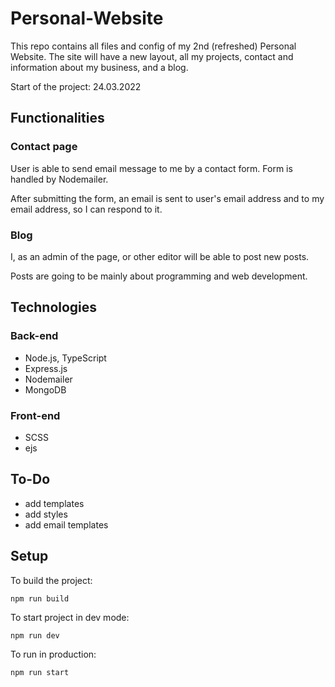 # Personal-Website

This repo contains all files and config of my 2nd (refreshed) Personal Website. The site will have a new layout, all my projects, contact and information about my business, and a blog.

Start of the project: 24.03.2022

## Functionalities

### Contact page

User is able to send email message to me by a contact form. Form is handled by Nodemailer.

After submitting the form, an email is sent to user's email address and to my email address, so I can respond to it.

### Blog

I, as an admin of the page, or other editor will be able to post new posts.

Posts are going to be mainly about programming and web development.

## Technologies

### Back-end

- Node.js, TypeScript
- Express.js
- Nodemailer
- MongoDB

### Front-end

- SCSS
- ejs

## To-Do

- add templates
- add styles
- add email templates

## Setup

To build the project:

```
npm run build
```

To start project in dev mode:

```
npm run dev
```

To run in production:

```
npm run start
```
